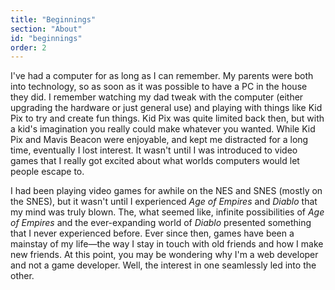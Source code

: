 ```yaml
---
title: "Beginnings"
section: "About"
id: "beginnings"
order: 2
---
```


I've had a computer for as long as I can remember. My parents were both into technology, so as soon as it was possible to have a PC in the house they did. I remember watching my dad tweak with the computer (either upgrading the hardware or just general use) and playing with things like Kid Pix to try and create fun things. Kid Pix was quite limited back then, but with a kid's imagination you really could make whatever you wanted. While Kid Pix and Mavis Beacon were enjoyable, and kept me distracted for a long time, eventually I lost interest. It wasn't until I was introduced to video games that I really got excited about what worlds computers would let people escape to.

I had been playing video games for awhile on the NES and SNES (mostly on the SNES), but it wasn't until I experienced _Age of Empires_ and _Diablo_ that my mind was truly blown. The, what seemed like, infinite possibilities of _Age of Empires_ and the ever-expanding world of _Diablo_ presented something that I never experienced before. Ever since then, games have been a mainstay of my life—the way I stay in touch with old friends and how I make new friends. At this point, you may be wondering why I'm a web developer and not a game developer. Well, the interest in one seamlessly led into the other.
